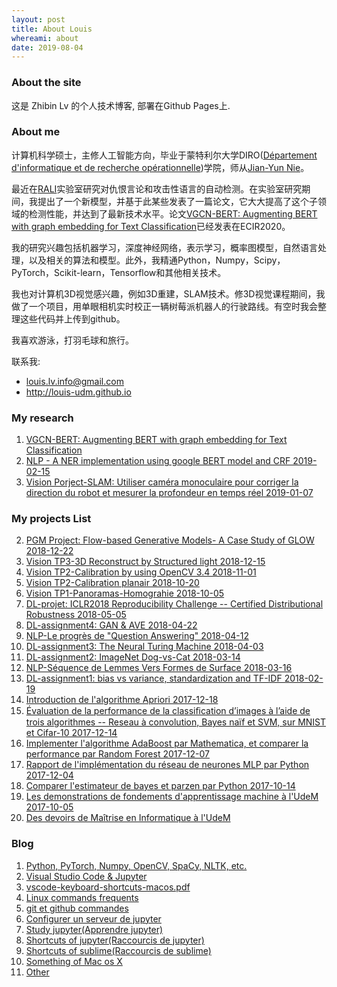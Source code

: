 ```yaml
---
layout: post
title: About Louis
whereami: about
date: 2019-08-04
---
```


### About the site

这是 Zhibin Lv 的个人技术博客, 部署在Github Pages上.

### About me

计算机科学硕士，主修人工智能方向，毕业于蒙特利尔大学DIRO([Département d'informatique et de recherche opérationnelle](https://diro.umontreal.ca/accueil/))学院，师从[Jian-Yun Nie](http://rali.iro.umontreal.ca/nie/jian-yun-nie-en/)。

最近在[RALI](http://rali.iro.umontreal.ca/rali/?q=en)实验室研究对仇恨言论和攻击性语言的自动检测。在实验室研究期间，我提出了一个新模型，并基于此某些发表了一篇论文，它大大提高了这个子领域的检测性能，并达到了最新技术水平。论文[VGCN-BERT: Augmenting BERT with graph embedding for Text Classification](https://link.springer.com/chapter/10.1007/978-3-030-45439-5_25)已经发表在ECIR2020。

我的研究兴趣包括机器学习，深度神经网络，表示学习，概率图模型，自然语言处理，以及相关的算法和模型。此外，我精通Python，Numpy，Scipy，PyTorch，Scikit-learn，Tensorflow和其他相关技术。

我也对计算机3D视觉感兴趣，例如3D重建，SLAM技术。修3D视觉课程期间，我做了一个项目，用单眼相机实时校正一辆树莓派机器人的行驶路线。有空时我会整理这些代码并上传到github。

我喜欢游泳，打羽毛球和旅行。

联系我:

* <i class="fa fa-envelope"></i> [louis.lv.info@gmail.com](mailto:louis.lv.info@gmail.com)
* <i class="fa fa-linkedin"></i> <http://louis-udm.github.io>

### My research

1. [VGCN-BERT: Augmenting BERT with graph embedding for Text Classification](https://link.springer.com/chapter/10.1007/978-3-030-45439-5_25)
2. [NLP - A NER implementation using google BERT model and CRF 2019-02-15](https://github.com/Louis-udm/NER_BERT_CRF)
3. [Vision Porject-SLAM: Utiliser caméra monoculaire pour corriger la direction du robot et mesurer la profondeur en temps réel 2019-01-07](https://github.com/Louis-udm/Devoirs-Maitrise-UdeM/blob/master/Projet%20de%20IFT6145-SLAM/IFT6145-projet-report-ZhibinLu.pdf)

### My projects List

2. [PGM Project: Flow-based Generative Models- A Case Study of GLOW 2018-12-22](https://github.com/Louis-udm/Devoirs-Maitrise-UdeM/blob/master/Project-PGM-Flow-based%20Generative%20Models-%20A%20Case%20Study%20of%20GLOW/IFT6269_project_report-group9.pdf)
2. [Vision TP3-3D Reconstruct by Structured light 2018-12-15](https://github.com/Louis-udm/Devoirs-Maitrise-UdeM/blob/master/Devoirs%20de%20IFT6145-Vision%20tridimensionnelle/TP3-Structured-light-3D-Reconstruct-ZhibinLu.pdf)
2. [Vision TP2-Calibration by using OpenCV 3.4 2018-11-01](https://github.com/Louis-udm/Devoirs-Maitrise-UdeM/blob/master/Devoirs%20de%20IFT6145-Vision%20tridimensionnelle/TP2-partie6-OpenCV.ipynb)
2. [Vision TP2-Calibration planair 2018-10-20](https://github.com/Louis-udm/Devoirs-Maitrise-UdeM/blob/master/Devoirs%20de%20IFT6145-Vision%20tridimensionnelle/TP2-partie7-calibration.pdf)
3. [Vision TP1-Panoramas-Homograhie 2018-10-05](https://github.com/Louis-udm/Devoirs-Maitrise-UdeM/blob/master/Devoirs%20de%20IFT6145-Vision%20tridimensionnelle/TP1_partie4-panoramas.pdf)
4. [DL-projet: ICLR2018 Reproducibility Challenge -- Certified Distributional Robustness 2018-05-05](https://github.com/Louis-udm/Devoirs-Maitrise-UdeM/tree/master/project-ICLR2018%20Reproducibility%20Challenge(certified-distributional-robustness)/)
4. [DL-assignment4: GAN & AVE 2018-04-22](https://github.com/Louis-udm/Devoirs-Maitrise-UdeM/tree/master/Assignments%20of%20IFT6135-Representation%20Learning(A%20Deep%20Learning%20Course)/assignment4-GAN%26VAE)
4. [NLP-Le progrès de "Question Answering" 2018-04-12](https://github.com/Louis-udm/Devoirs-Maitrise-UdeM/tree/master/Devoirs%20de%20IFT6285-Traitements%20automatique%20des%20langues%20naturelles/TP2-Le%20Progrès%20de%20QA)
4. [DL-assignment3: The Neural Turing Machine 2018-04-03](https://github.com/Louis-udm/Devoirs-Maitrise-UdeM/tree/master/Assignments%20of%20IFT6135-Representation%20Learning(A%20Deep%20Learning%20Course)/assignment3-NTM)
4. [DL-assignment2: ImageNet Dog-vs-Cat 2018-03-14](https://github.com/Louis-udm/Devoirs-Maitrise-UdeM/tree/master/Assignments%20of%20IFT6135-Representation%20Learning(A%20Deep%20Learning%20Course)/assignment2-ImageNet-Dog-vs-Cat)
4. [NLP-Séquence de Lemmes Vers Formes de Surface 2018-03-16](https://github.com/Louis-udm/Devoirs-Maitrise-UdeM/tree/master/Devoirs%20de%20IFT6285-Traitements%20automatique%20des%20langues%20naturelles/TP1-Séquence%20de%20Lemmes%20Vers%20Formes%20de%20Surface)
4. [DL-assignment1: bias vs variance, standardization and TF-IDF 2018-02-19](https://github.com/Louis-udm/Devoirs-Maitrise-UdeM/tree/master/Assignments%20of%20IFT6135-Representation%20Learning(A%20Deep%20Learning%20Course)/assignment1-bias-vs-variance-and-standardization-and-tf-idf)
4. [Introduction de l'algorithme Apriori 2017-12-18](https://github.com/Louis-udm/Devoirs-Maitrise-UdeM/tree/master/Projet%20de%20IFT6141-Reconnaissance%20des%20formes)
4. [Évaluation de la performance de la classiﬁcation d’images à l’aide de trois algorithmes -- Reseau à convolution, Bayes naïf et SVM, sur MNIST et Cifar-10 2017-12-14](https://github.com/Louis-udm/Devoirs-Maitrise-UdeM/tree/master/Projet%20de%20IFT6390-Fondements%20de%20l'apprentissage%20machine)
4. [Implementer l'algorithme AdaBoost par Mathematica, et comparer la performance par Random Forest 2017-12-07](https://github.com/Louis-udm/Devoirs-Maitrise-UdeM/tree/master/Algorithmes/AdaBoost)
4. [Rapport de l'implémentation du réseau de neurones MLP par Python 2017-12-04](https://github.com/Louis-udm/Devoirs-Maitrise-UdeM/blob/master/Devoirs%20de%20IFT6390-Fondements%20de%20l'apprentissage%20machine/Devoir2/Rapport%2Bde%2BIFT6390%2BDevoirs%2B3.pdf)
4. [Comparer l'estimateur de bayes et parzen par Python 2017-10-14](https://github.com/Louis-udm/Devoirs-Maitrise-UdeM/blob/master/Devoirs%20de%20IFT6390-Fondements%20de%20l'apprentissage%20machine/Devoir1/IFT6390%20Devoirs%201%20-%20TP2%20-%20ZhibinLu%20and%20XiaochengLiu.ipynb) 
4. [Les demonstrations de fondements d'apprentissage machine à l'UdeM 2017-10-05](https://github.com/Louis-udm/ift-labo)
1. [Des devoirs de Maîtrise en Informatique à l'UdeM](https://github.com/Louis-udm/Devoirs-Maitrise-UdeM)

### Blog
1. [Python, PyTorch, Numpy, OpenCV, SpaCy, NLTK, etc.](https://github.com/Louis-udm/Blog/blob/master/python_etc_tips.md)
1. [Visual Studio Code & Jupyter](https://github.com/Louis-udm/Blog/blob/master/vscode%2Bjupyter.md)
2. [vscode-keyboard-shortcuts-macos.pdf](https://github.com/Louis-udm/Blog/blob/master/vscode-keyboard-shortcuts-macos.pdf)
4. [Linux commands frequents](https://github.com/Louis-udm/Blog/blob/master/Linux_command.md)
1. [git et github commandes](https://github.com/Louis-udm/Blog/blob/master/git-and-github-readme.md)
4. [Configurer un serveur de jupyter](https://github.com/Louis-udm/Blog/blob/master/jupyter-configur_serveur.md)
4. [Study jupyter(Apprendre jupyter)](https://github.com/Louis-udm/Blog/blob/master/jupyter-helloworld.ipynb)
4. [Shortcuts of jupyter(Raccourcis de jupyter)](https://github.com/Louis-udm/Blog/blob/master/jupyter-shortcutkeys.md)
4. [Shortcuts of sublime(Raccourcis de sublime)](https://github.com/Louis-udm/Blog/blob/master/sublime-readme.md)
5. [Something of Mac os X](https://github.com/Louis-udm/Blog/blob/master/mac_os_学习.md)
4. [Other](https://github.com/Louis-udm/Blog/blob/master/others.md)

